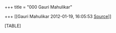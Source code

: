 +++
title = "000 Gauri Mahulikar"

+++
[[Gauri Mahulikar	2012-01-19, 16:05:53 [Source](https://groups.google.com/g/bvparishat/c/wsMvsnQlSAw)]]



[TABLE]

